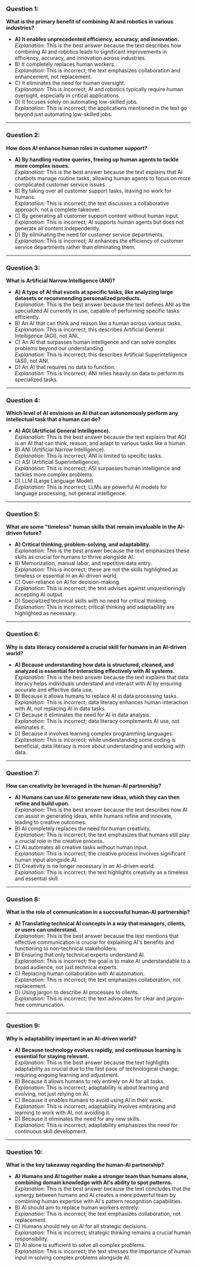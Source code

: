 ### Question 1:
**What is the primary benefit of combining AI and robotics in various industries?**
- **A) It enables unprecedented efficiency, accuracy, and innovation.**  
  *Explanation:* This is the best answer because the text describes how combining AI and robotics leads to significant improvements in efficiency, accuracy, and innovation across industries.
- B) It completely replaces human workers.  
  *Explanation:* This is incorrect; the text emphasizes collaboration and enhancement, not replacement.
- C) It eliminates the need for human oversight.  
  *Explanation:* This is incorrect; AI and robotics typically require human oversight, especially in critical applications.
- D) It focuses solely on automating low-skilled jobs.  
  *Explanation:* This is incorrect; the applications mentioned in the text go beyond just automating low-skilled jobs.

---

### Question 2:
**How does AI enhance human roles in customer support?**
- **A) By handling routine queries, freeing up human agents to tackle more complex issues.**  
  *Explanation:* This is the best answer because the text explains that AI chatbots manage routine tasks, allowing human agents to focus on more complicated customer service issues.
- B) By taking over all customer support tasks, leaving no work for humans.  
  *Explanation:* This is incorrect; the text discusses a collaborative approach, not a complete takeover.
- C) By generating all customer support content without human input.  
  *Explanation:* This is incorrect; AI supports human agents but does not generate all content independently.
- D) By eliminating the need for customer service departments.  
  *Explanation:* This is incorrect; AI enhances the efficiency of customer service departments rather than eliminating them.

---

### Question 3:
**What is Artificial Narrow Intelligence (ANI)?**
- **A) A type of AI that excels at specific tasks, like analyzing large datasets or recommending personalized products.**  
  *Explanation:* This is the best answer because the text defines ANI as the specialized AI currently in use, capable of performing specific tasks efficiently.
- B) An AI that can think and reason like a human across various tasks.  
  *Explanation:* This is incorrect; this describes Artificial General Intelligence (AGI), not ANI.
- C) An AI that surpasses human intelligence and can solve complex problems beyond our understanding.  
  *Explanation:* This is incorrect; this describes Artificial Superintelligence (ASI), not ANI.
- D) An AI that requires no data to function.  
  *Explanation:* This is incorrect; ANI relies heavily on data to perform its specialized tasks.

---

### Question 4:
**Which level of AI envisions an AI that can autonomously perform any intellectual task that a human can do?**
- **A) AGI (Artificial General Intelligence).**  
  *Explanation:* This is the best answer because the text explains that AGI is an AI that can think, reason, and adapt to various tasks like a human.
- B) ANI (Artificial Narrow Intelligence).  
  *Explanation:* This is incorrect; ANI is limited to specific tasks.
- C) ASI (Artificial Superintelligence).  
  *Explanation:* This is incorrect; ASI surpasses human intelligence and tackles more complex problems.
- D) LLM (Large Language Model).  
  *Explanation:* This is incorrect; LLMs are powerful AI models for language processing, not general intelligence.

---

### Question 5:
**What are some "timeless" human skills that remain invaluable in the AI-driven future?**
- **A) Critical thinking, problem-solving, and adaptability.**  
  *Explanation:* This is the best answer because the text emphasizes these skills as crucial for humans to thrive alongside AI.
- B) Memorization, manual labor, and repetitive data entry.  
  *Explanation:* This is incorrect; these are not the skills highlighted as timeless or essential in an AI-driven world.
- C) Over-reliance on AI for decision-making.  
  *Explanation:* This is incorrect; the text advises against unquestioningly accepting AI output.
- D) Specialized technical skills with no need for critical thinking.  
  *Explanation:* This is incorrect; critical thinking and adaptability are highlighted as necessary.

---

### Question 6:
**Why is data literacy considered a crucial skill for humans in an AI-driven world?**
- **A) Because understanding how data is structured, cleaned, and analyzed is essential for interacting effectively with AI systems.**  
  *Explanation:* This is the best answer because the text explains that data literacy helps individuals understand and interact with AI by ensuring accurate and effective data use.
- B) Because it allows humans to replace AI in data processing tasks.  
  *Explanation:* This is incorrect; data literacy enhances human interaction with AI, not replacing AI in data tasks.
- C) Because it eliminates the need for AI in data analysis.  
  *Explanation:* This is incorrect; data literacy complements AI use, not eliminates it.
- D) Because it involves learning complex programming languages.  
  *Explanation:* This is incorrect; while understanding some coding is beneficial, data literacy is more about understanding and working with data.

---

### Question 7:
**How can creativity be leveraged in the human-AI partnership?**
- **A) Humans can use AI to generate new ideas, which they can then refine and build upon.**  
  *Explanation:* This is the best answer because the text describes how AI can assist in generating ideas, while humans refine and innovate, leading to creative outcomes.
- B) AI completely replaces the need for human creativity.  
  *Explanation:* This is incorrect; the text emphasizes that humans still play a crucial role in the creative process.
- C) AI automates all creative tasks without human input.  
  *Explanation:* This is incorrect; the creative process involves significant human input alongside AI.
- D) Creativity is no longer necessary in an AI-driven world.  
  *Explanation:* This is incorrect; the text highlights creativity as a timeless and essential skill.

---

### Question 8:
**What is the role of communication in a successful human-AI partnership?**
- **A) Translating technical AI concepts in a way that managers, clients, or users can understand.**  
  *Explanation:* This is the best answer because the text mentions that effective communication is crucial for explaining AI's benefits and functioning to non-technical stakeholders.
- B) Ensuring that only technical experts understand AI.  
  *Explanation:* This is incorrect; the goal is to make AI understandable to a broad audience, not just technical experts.
- C) Replacing human collaboration with AI automation.  
  *Explanation:* This is incorrect; the text emphasizes collaboration, not replacement.
- D) Using jargon to describe AI processes to clients.  
  *Explanation:* This is incorrect; the text advocates for clear and jargon-free communication.

---

### Question 9:
**Why is adaptability important in an AI-driven world?**
- **A) Because technology evolves rapidly, and continuous learning is essential for staying relevant.**  
  *Explanation:* This is the best answer because the text highlights adaptability as crucial due to the fast pace of technological change, requiring ongoing learning and adjustment.
- B) Because it allows humans to rely entirely on AI for all tasks.  
  *Explanation:* This is incorrect; adaptability is about learning and evolving, not just relying on AI.
- C) Because it enables humans to avoid using AI in their work.  
  *Explanation:* This is incorrect; adaptability involves embracing and learning to work with AI, not avoiding it.
- D) Because it eliminates the need for any new skills.  
  *Explanation:* This is incorrect; adaptability emphasizes the need for continuous skill development.

---

### Question 10:
**What is the key takeaway regarding the human-AI partnership?**
- **A) Humans and AI together make a stronger team than humans alone, combining domain knowledge with AI's ability to spot patterns.**  
  *Explanation:* This is the best answer because the text concludes that the synergy between humans and AI creates a more powerful team by combining human expertise with AI's pattern recognition capabilities.
- B) AI should aim to replace human workers entirely.  
  *Explanation:* This is incorrect; the text emphasizes collaboration, not replacement.
- C) Humans should rely on AI for all strategic decisions.  
  *Explanation:* This is incorrect; strategic thinking remains a crucial human responsibility.
- D) AI alone is sufficient to solve all complex problems.  
  *Explanation:* This is incorrect; the text stresses the importance of human input in solving complex problems alongside AI.
